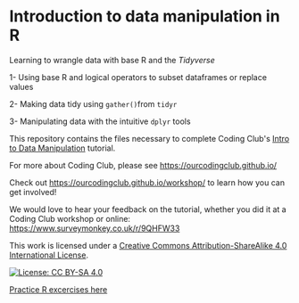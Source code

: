 # Introduction to data manipulation in R
Learning to wrangle data with base R and the *Tidyverse*

1- Using base R and logical operators to subset dataframes or replace values

2- Making data tidy using `gather()`from `tidyr` <br>

3- Manipulating data with the intuitive `dplyr` tools <br>

This repository contains the files necessary to complete Coding Club's [Intro to Data Manipulation](https://ourcodingclub.github.io/2017/01/06/data-manip-intro.html) tutorial.

For more about Coding Club, please see https://ourcodingclub.github.io/

Check out https://ourcodingclub.github.io/workshop/ to learn how you can get involved!

We would love to hear your feedback on the tutorial, whether you did it at a Coding Club workshop or online: 
https://www.surveymonkey.co.uk/r/9QHFW33

This work is licensed under a [Creative Commons Attribution-ShareAlike 4.0 International License](https://creativecommons.org/licenses/by-sa/4.0/).

[![License: CC BY-SA 4.0](https://licensebuttons.net/l/by-sa/4.0/80x15.png)](https://creativecommons.org/licenses/by-sa/4.0/)

[Practice R excercises here](https://ourcodingclub.github.io/tutorials/data-manip-intro/)

